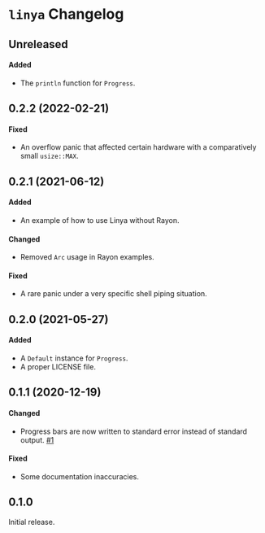 # `linya` Changelog

## Unreleased

#### Added

- The `println` function for `Progress`.

## 0.2.2 (2022-02-21)

#### Fixed

- An overflow panic that affected certain hardware with a comparatively small `usize::MAX`.

## 0.2.1 (2021-06-12)

#### Added

- An example of how to use Linya without Rayon.

#### Changed

- Removed `Arc` usage in Rayon examples.

#### Fixed

- A rare panic under a very specific shell piping situation.

## 0.2.0 (2021-05-27)

#### Added

- A `Default` instance for `Progress`.
- A proper LICENSE file.

## 0.1.1 (2020-12-19)

#### Changed

- Progress bars are now written to standard error instead of standard output. [#1]

#### Fixed

- Some documentation inaccuracies.

[#1]: https://github.com/fosskers/linya/pull/1

## 0.1.0

Initial release.

